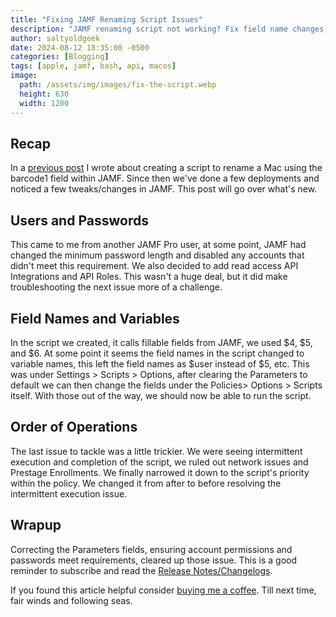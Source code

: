 ```yaml
---
title: "Fixing JAMF Renaming Script Issues"
description: "JAMF renaming script not working? Fix field name changes, password issues, and intermittent execution. Get your script running smoothly again."
author: saltyoldgeek
date: 2024-08-12 18:35:00 -0500
categories: [Blogging]
tags: [apple, jamf, bash, api, macos]
image:
  path: /assets/img/images/fix-the-script.webp
  height: 630
  width: 1200
---
```


## Recap

In a [previous post](https://www.saltyoldgeek.com/posts/jamf-rename-with-bash/) I wrote about creating a script to rename a Mac using the barcode1 field within JAMF. Since then we've done a few deployments and noticed a few tweaks/changes in JAMF. This post will go over what's new.

## Users and Passwords

This came to me from another JAMF Pro user, at some point, JAMF had changed the minimum password length and disabled any accounts that didn't meet this requirement. We also decided to add read access API Integrations and API Roles. This wasn't a huge deal, but it did make troubleshooting the next issue more of a challenge.

## Field Names and Variables

In the script we created, it calls fillable fields from JAMF, we used $4, $5, and $6. At some point it seems the field names in the script changed to variable names, this left the field names as $user instead of $5, etc. This was under Settings > Scripts > Options, after clearing the Parameters to default we can then change the fields under the Policies> Options > Scripts itself. With those out of the way, we should now be able to run the script.

## Order of Operations

The last issue to tackle was a little trickier. We were seeing intermittent execution and completion of the script, we ruled out network issues and Prestage Enrollments. We finally narrowed it down to the script's priority within the policy. We changed it from after to before resolving the intermittent execution issue.

## Wrapup

Correcting the Parameters fields, ensuring account permissions and passwords meet requirements, cleared up those issue. This is a good reminder to subscribe and read the [Release Notes/Changelogs](https://learn.jamf.com/en-US/bundle/jamf-pro-release-notes-current/page/New_Features_and_Enhancements.html).

If you found this article helpful consider [buying me a coffee](https://buymeacoffee.com/twitter2). Till next time, fair winds and following seas.
